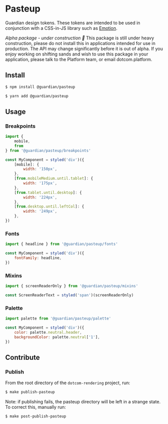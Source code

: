 # Pasteup

Guardian design tokens. These tokens are intended to be used in conjunction with a CSS-in-JS library
such as [Emotion](https://emotion.sh).

*Alpha package - under construction 🚧*
This package is still under heavy construction, please do not install this in applications intended for
use in production. The API may change significantly before it is out of alpha. If you enjoy working on shifting sands and wish to use this package in your application, please talk to the Platform team, or email dotcom.platform.

## Install

```bash
$ npm install @guardian/pasteup
```

```bash
$ yarn add @guardian/pasteup
```

## Usage

### Breakpoints

```js
import {
    mobile,
    from
} from '@guardian/pasteup/breakpoints'

const MyComponent = styled('div')({
    [mobile]: {
        width: '150px',
    },
    [from.mobileMedium.until.tablet]: {
        width: '175px',
    },
    [from.tablet.until.desktop]: {
        width: '224px',
    },
    [from.desktop.until.leftCol]: {
        width: '249px',
    },
})
```

### Fonts

```js
import { headline } from '@guardian/pasteup/fonts'

const MyComponent = styled('div')({
    fontFamily: headline,
})
```

### Mixins

```js
import { screenReaderOnly } from '@guardian/pasteup/mixins'

const ScreenReaderText = styled('span')(screenReaderOnly)
```

### Palette

```js
import palette from '@guardian/pasteup/palette'

const MyComponent = styled('div')({
    color: palette.neutral.header,
    backgroundColor: palette.neutral['1'],
})
```

## Contribute

### Publish

From the root directory of the `dotcom-rendering` project, run:

```bash
$ make publish-pasteup
```

Note: if publishing fails, the pasteup directory will be left in a strange state. To correct this,
manually run:

```bash
$ make post-publish-pasteup
```
